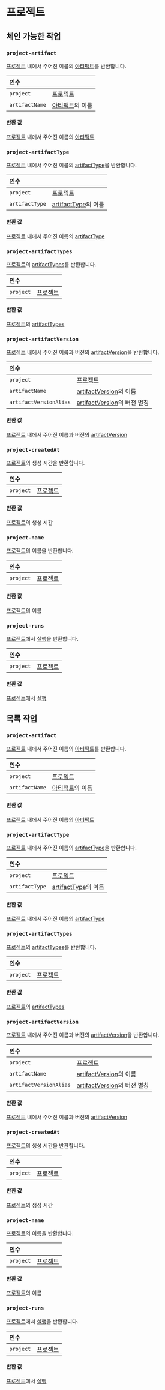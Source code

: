 
# 프로젝트

## 체인 가능한 작업
<h3 id="project-artifact"><code>project-artifact</code></h3>

[프로젝트](https://docs.wandb.ai/ref/weave/project) 내에서 주어진 이름의 [아티팩트](https://docs.wandb.ai/ref/weave/artifact)를 반환합니다.

| 인수 |  |
| :--- | :--- |
| `project` | [프로젝트](https://docs.wandb.ai/ref/weave/project) |
| `artifactName` | [아티팩트](https://docs.wandb.ai/ref/weave/artifact)의 이름 |

#### 반환 값
[프로젝트](https://docs.wandb.ai/ref/weave/project) 내에서 주어진 이름의 [아티팩트](https://docs.wandb.ai/ref/weave/artifact)

<h3 id="project-artifactType"><code>project-artifactType</code></h3>

[프로젝트](https://docs.wandb.ai/ref/weave/project) 내에서 주어진 이름의 [artifactType](https://docs.wandb.ai/ref/weave/artifact-type)을 반환합니다.

| 인수 |  |
| :--- | :--- |
| `project` | [프로젝트](https://docs.wandb.ai/ref/weave/project) |
| `artifactType` | [artifactType](https://docs.wandb.ai/ref/weave/artifact-type)의 이름 |

#### 반환 값
[프로젝트](https://docs.wandb.ai/ref/weave/project) 내에서 주어진 이름의 [artifactType](https://docs.wandb.ai/ref/weave/artifact-type)

<h3 id="project-artifactTypes"><code>project-artifactTypes</code></h3>

[프로젝트](https://docs.wandb.ai/ref/weave/project)의 [artifactTypes](https://docs.wandb.ai/ref/weave/artifact-type)를 반환합니다.

| 인수 |  |
| :--- | :--- |
| `project` | [프로젝트](https://docs.wandb.ai/ref/weave/project) |

#### 반환 값
[프로젝트](https://docs.wandb.ai/ref/weave/project)의 [artifactTypes](https://docs.wandb.ai/ref/weave/artifact-type)

<h3 id="project-artifactVersion"><code>project-artifactVersion</code></h3>

[프로젝트](https://docs.wandb.ai/ref/weave/project) 내에서 주어진 이름과 버전의 [artifactVersion](https://docs.wandb.ai/ref/weave/artifact-version)을 반환합니다.

| 인수 |  |
| :--- | :--- |
| `project` | [프로젝트](https://docs.wandb.ai/ref/weave/project) |
| `artifactName` | [artifactVersion](https://docs.wandb.ai/ref/weave/artifact-version)의 이름 |
| `artifactVersionAlias` | [artifactVersion](https://docs.wandb.ai/ref/weave/artifact-version)의 버전 별칭 |

#### 반환 값
[프로젝트](https://docs.wandb.ai/ref/weave/project) 내에서 주어진 이름과 버전의 [artifactVersion](https://docs.wandb.ai/ref/weave/artifact-version)

<h3 id="project-createdAt"><code>project-createdAt</code></h3>

[프로젝트](https://docs.wandb.ai/ref/weave/project)의 생성 시간을 반환합니다.

| 인수 |  |
| :--- | :--- |
| `project` | [프로젝트](https://docs.wandb.ai/ref/weave/project) |

#### 반환 값
[프로젝트](https://docs.wandb.ai/ref/weave/project)의 생성 시간

<h3 id="project-name"><code>project-name</code></h3>

[프로젝트](https://docs.wandb.ai/ref/weave/project)의 이름을 반환합니다.

| 인수 |  |
| :--- | :--- |
| `project` | [프로젝트](https://docs.wandb.ai/ref/weave/project) |

#### 반환 값
[프로젝트](https://docs.wandb.ai/ref/weave/project)의 이름

<h3 id="project-runs"><code>project-runs</code></h3>

[프로젝트](https://docs.wandb.ai/ref/weave/project)에서 [실행](https://docs.wandb.ai/ref/weave/run)을 반환합니다.

| 인수 |  |
| :--- | :--- |
| `project` | [프로젝트](https://docs.wandb.ai/ref/weave/project) |

#### 반환 값
[프로젝트](https://docs.wandb.ai/ref/weave/project)에서 [실행](https://docs.wandb.ai/ref/weave/run)

## 목록 작업
<h3 id="project-artifact"><code>project-artifact</code></h3>

[프로젝트](https://docs.wandb.ai/ref/weave/project) 내에서 주어진 이름의 [아티팩트](https://docs.wandb.ai/ref/weave/artifact)를 반환합니다.

| 인수 |  |
| :--- | :--- |
| `project` | [프로젝트](https://docs.wandb.ai/ref/weave/project) |
| `artifactName` | [아티팩트](https://docs.wandb.ai/ref/weave/artifact)의 이름 |

#### 반환 값
[프로젝트](https://docs.wandb.ai/ref/weave/project) 내에서 주어진 이름의 [아티팩트](https://docs.wandb.ai/ref/weave/artifact)

<h3 id="project-artifactType"><code>project-artifactType</code></h3>

[프로젝트](https://docs.wandb.ai/ref/weave/project) 내에서 주어진 이름의 [artifactType](https://docs.wandb.ai/ref/weave/artifact-type)을 반환합니다.

| 인수 |  |
| :--- | :--- |
| `project` | [프로젝트](https://docs.wandb.ai/ref/weave/project) |
| `artifactType` | [artifactType](https://docs.wandb.ai/ref/weave/artifact-type)의 이름 |

#### 반환 값
[프로젝트](https://docs.wandb.ai/ref/weave/project) 내에서 주어진 이름의 [artifactType](https://docs.wandb.ai/ref/weave/artifact-type)

<h3 id="project-artifactTypes"><code>project-artifactTypes</code></h3>

[프로젝트](https://docs.wandb.ai/ref/weave/project)의 [artifactTypes](https://docs.wandb.ai/ref/weave/artifact-type)를 반환합니다.

| 인수 |  |
| :--- | :--- |
| `project` | [프로젝트](https://docs.wandb.ai/ref/weave/project) |

#### 반환 값
[프로젝트](https://docs.wandb.ai/ref/weave/project)의 [artifactTypes](https://docs.wandb.ai/ref/weave/artifact-type)

<h3 id="project-artifactVersion"><code>project-artifactVersion</code></h3>

[프로젝트](https://docs.wandb.ai/ref/weave/project) 내에서 주어진 이름과 버전의 [artifactVersion](https://docs.wandb.ai/ref/weave/artifact-version)을 반환합니다.

| 인수 |  |
| :--- | :--- |
| `project` | [프로젝트](https://docs.wandb.ai/ref/weave/project) |
| `artifactName` | [artifactVersion](https://docs.wandb.ai/ref/weave/artifact-version)의 이름 |
| `artifactVersionAlias` | [artifactVersion](https://docs.wandb.ai/ref/weave/artifact-version)의 버전 별칭 |

#### 반환 값
[프로젝트](https://docs.wandb.ai/ref/weave/project) 내에서 주어진 이름과 버전의 [artifactVersion](https://docs.wandb.ai/ref/weave/artifact-version)

<h3 id="project-createdAt"><code>project-createdAt</code></h3>

[프로젝트](https://docs.wandb.ai/ref/weave/project)의 생성 시간을 반환합니다.

| 인수 |  |
| :--- | :--- |
| `project` | [프로젝트](https://docs.wandb.ai/ref/weave/project) |

#### 반환 값
[프로젝트](https://docs.wandb.ai/ref/weave/project)의 생성 시간

<h3 id="project-name"><code>project-name</code></h3>

[프로젝트](https://docs.wandb.ai/ref/weave/project)의 이름을 반환합니다.

| 인수 |  |
| :--- | :--- |
| `project` | [프로젝트](https://docs.wandb.ai/ref/weave/project) |

#### 반환 값
[프로젝트](https://docs.wandb.ai/ref/weave/project)의 이름

<h3 id="project-runs"><code>project-runs</code></h3>

[프로젝트](https://docs.wandb.ai/ref/weave/project)에서 [실행](https://docs.wandb.ai/ref/weave/run)을 반환합니다.

| 인수 |  |
| :--- | :--- |
| `project` | [프로젝트](https://docs.wandb.ai/ref/weave/project) |

#### 반환 값
[프로젝트](https://docs.wandb.ai/ref/weave/project)에서 [실행](https://docs.wandb.ai/ref/weave/run)